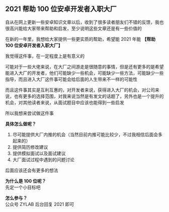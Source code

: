 ## 2021 帮助 100 位安卓开发者入职大厂
自从在网上更新一些安卓知识文章以后，收到了很多读者朋友们不错的反馈，我也很高兴能给大家带来帮助和启发，至少说明这些文章还是有一些价值的        

在新的一年里，我想给大家提供一些更实质的帮助，希望能 2021 年能 **【帮助 100 位安卓开发者入职大厂】**    

我觉得这件事，在一定程度上是有意义的      

可能对于一些大佬来说，在大厂之间游走是很随意的事情，但是还有更多的是希望能进入大厂的开发者，他们可能缺少一些机会，可能缺少一些方法，可能缺少一些指导，而且进入大厂这件事可能会给后面的人生带来不一样的可能性   

而且这件事其实是互利互惠的，对开发者来说，获得进入大厂的机会，对公司来说，也有更多的选择范围，对我来说当然是有发文的话题了，另外也是一个提升的机会，对其他读者来说，从面试题目中应该也能得到一些启发    

所以我想来尝试做这件事    

**具体怎么做呢？**    

1. 尽可能提供大厂内推的机会（当然目前内推可能比较少，不过我相信后面会多起来的）    
2. 提供简历修改建议    
3. 提供模拟面试以及面试建议   
4. 大厂面试过程中遇到的问题讨论   

后面应该还会有更多的想法     

**为什么是 100 位呢？**     
先定一个小目标吧     

**怎么参与？**     
公众号 ZYLAB 后台回复 2021 即可

